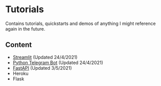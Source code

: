 # Tutorials

Contains tutorials, quickstarts and demos of anything I might reference again in the future.

## Content

* [Streamlit](/streamlit/README.md) (Updated 24/4/2021)
* [Python Telegram Bot](/telegram-bot/README.md) (Updated 24/4/2021)
* [FastAPI](/fastapi/README.md) (Updated 3/5/2021)
* Heroku
* Flask
